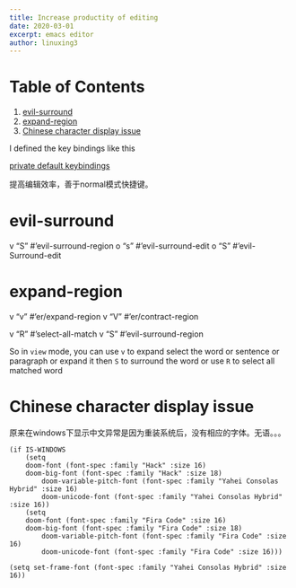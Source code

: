 ```yaml
---
title: Increase productity of editing 
date: 2020-03-01
excerpt: emacs editor
author: linuxing3
---
```


# Table of Contents

1.  [evil-surround](#org89d716a)
2.  [expand-region](#orgbc14a93)
3.  [Chinese character display issue](#orgf757cb6)

I defined the key bindings like this

[private default keybindings](file:///c:/Users/Administrator/.doom.d/modules/private/keybinding/+default-binding.el)

提高编辑效率，善于normal模式快捷键。


<a id="org89d716a"></a>

# evil-surround

v  &ldquo;S&rdquo;  #&rsquo;evil-surround-region
o  &ldquo;s&rdquo;  #&rsquo;evil-surround-edit
o  &ldquo;S&rdquo;  #&rsquo;evil-Surround-edit


<a id="orgbc14a93"></a>

# expand-region

v  &ldquo;v&rdquo;  #&rsquo;er/expand-region
v  &ldquo;V&rdquo;  #&rsquo;er/contract-region

v  &ldquo;R&rdquo;  #&rsquo;select-all-match
v  &ldquo;S&rdquo;  #&rsquo;evil-surround-region

So in `view` mode, you can use `v` to expand select the word or sentence or
paragraph or expand it then `S` to surround the word
or use `R` to select all matched word


<a id="orgf757cb6"></a>

# Chinese character display issue

原来在windows下显示中文异常是因为重装系统后，没有相应的字体。无语。。。

    (if IS-WINDOWS
    	(setq
        doom-font (font-spec :family "Hack" :size 16)
        doom-big-font (font-spec :family "Hack" :size 18)
    		doom-variable-pitch-font (font-spec :family "Yahei Consolas Hybrid" :size 16)
    		doom-unicode-font (font-spec :family "Yahei Consolas Hybrid" :size 16))
    	(setq
        doom-font (font-spec :family "Fira Code" :size 16)
        doom-big-font (font-spec :family "Fira Code" :size 18)
    		doom-variable-pitch-font (font-spec :family "Fira Code" :size 16)
    		doom-unicode-font (font-spec :family "Fira Code" :size 16)))

    (setq set-frame-font (font-spec :family "Yahei Consolas Hybrid" :size 16))

